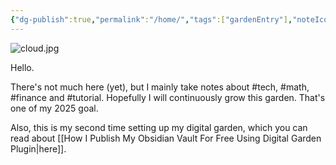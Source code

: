 ```yaml
---
{"dg-publish":true,"permalink":"/home/","tags":["gardenEntry"],"noteIcon":"1","created":"2025-01-01T23:45:07.235+08:00","updated":"2025-01-21T00:20:18.036+08:00"}
---
```


![cloud.jpg](/img/user/assets/cloud.jpg)

Hello.

There's not much here (yet), but I mainly take notes about #tech, #math, #finance and #tutorial. Hopefully I will continuously grow this garden. That's one of my 2025 goal.

Also, this is my second time setting up my digital garden, which you can read about [[How I Publish My Obsidian Vault For Free Using Digital Garden Plugin\|here]]. 


